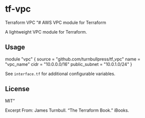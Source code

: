 # tf-vpc
Terraform VPC
“# AWS VPC module for Terraform

A lightweight VPC module for Terraform.

## Usage

module "vpc" {
  source = "github.com/turnbullpress/tf_vpc"
  name   = "vpc_name"
  cidr   = "10.0.0.0/16"
  public_subnet = "10.0.1.0/24"
}

See `interface.tf` for additional configurable variables.

## License

MIT”

Excerpt From: James Turnbull. “The Terraform Book.” iBooks. 
